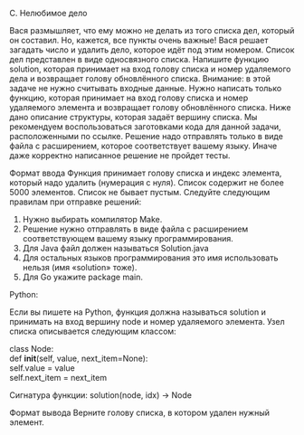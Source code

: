 C. Нелюбимое дело

Вася размышляет, что ему можно не делать из того списка дел, который он составил. Но, кажется, все пункты очень важные! Вася решает загадать число и удалить дело, которое идёт под этим номером. Список дел представлен в виде односвязного списка. Напишите функцию solution, которая принимает на вход голову списка и номер удаляемого дела и возвращает голову обновлённого списка.
Внимание: в этой задаче не нужно считывать входные данные. Нужно написать только функцию, которая принимает на вход голову списка и номер удаляемого элемента и возвращает голову обновлённого списка. Ниже дано описание структуры, которая задаёт вершину списка.
Мы рекомендуем воспользоваться заготовками кода для данной задачи, расположенными по ссылке.
Решение надо отправлять только в виде файла с расширением, которое соответствует вашему языку. Иначе даже корректно написанное решение не пройдет тесты.

Формат ввода
Функция принимает голову списка и индекс элемента, который надо удалить (нумерация с нуля). Список содержит не более 5000
 элементов. Список не бывает пустым.
Следуйте следующим правилам при отправке решений:

1. Нужно выбирать компилятор Make.
2. Решение нужно отправлять в виде файла с расширением соответствующем вашему языку программирования.
3. Для Java файл должен называться Solution.java
4. Для остальных языков программирования это имя использовать нельзя (имя «solution» тоже).
5. Для Go укажите package main.

Python:

Если вы пишете на Python, функция должна называться solution и принимать на вход вершину node и номер удаляемого элемента.
Узел списка описывается следующим классом:

class Node:  
    def __init__(self, value, next_item=None):  
        self.value = value  
        self.next_item = next_item

Сигнатура функции: solution(node, idx) -> Node

Формат вывода
Верните голову списка, в котором удален нужный элемент.
